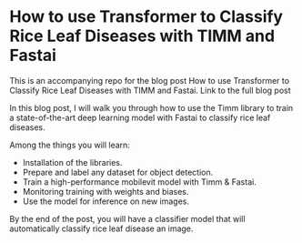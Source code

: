 # How to use Transformer to Classify Rice Leaf Diseases with TIMM and Fastai

This is an accompanying repo for the blog post How to use Transformer to Classify Rice Leaf Diseases with TIMM and Fastai. Link to the full blog post


In this blog post, I will walk you through how to use the Timm library to train a state-of-the-art deep learning model with Fastai to classify rice leaf diseases.

Among the things you will learn:

* Installation of the libraries.
* Prepare and label any dataset for object detection.
* Train a high-performance mobilevit model with Timm & Fastai.
* Monitoring training with weights and biases.
* Use the model for inference on new images.

By the end of the post, you will have a classifier model that will automatically classify rice leaf disease an image.